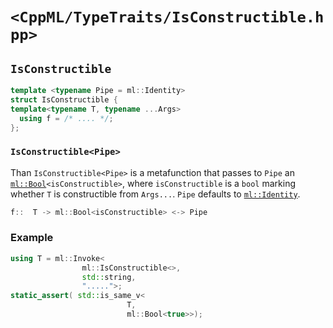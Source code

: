# `<CppML/TypeTraits/IsConstructible.hpp>`


## `IsConstructible`

```c++
template <typename Pipe = ml::Identity>
struct IsConstructible {
template<typename T, typename ...Args>
  using f = /* .... */;
};
```
### `IsConstructible<Pipe>`

Than `IsConstructible<Pipe>` is a metafunction that passes to `Pipe` an [`ml::Bool`](../Vocabulary/Value.md)`<isConstructible>`, where `isConstructible` is a `bool` marking whether `T` is constructible from `Args...`. `Pipe` defaults to [`ml::Identity`](../Functional/Identity.md).

```c++
f::  T -> ml::Bool<isConstructible> <-> Pipe
```

### Example

```c++
using T = ml::Invoke<
                ml::IsConstructible<>,
                std::string,
                ".....">;
static_assert( std::is_same_v<
                          T,
                          ml::Bool<true>>);
```

